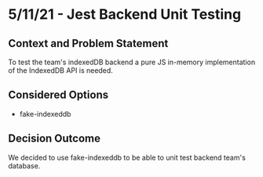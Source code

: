 # 5/11/21 - Jest Backend Unit Testing
## Context and Problem Statement

To test the team's indexedDB backend a pure JS in-memory implementation of the IndexedDB API is needed.

## Considered Options

* fake-indexeddb

## Decision Outcome

We decided to use fake-indexeddb to be able to unit test backend team's database.